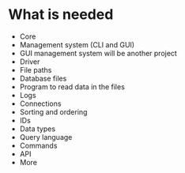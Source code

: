 # What is needed

- Core
- Management system (CLI and GUI)
- GUI management system will be another project
- Driver
- File paths
- Database files
- Program to read data in the files
- Logs
- Connections
- Sorting and ordering
- IDs
- Data types
- Query language
- Commands
- API
- More
